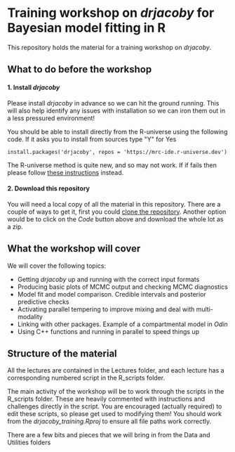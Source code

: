 
# Training workshop on *drjacoby* for Bayesian model fitting in R

This repository holds the material for a training workshop on *drjacoby*.

## What to do before the workshop

#### 1. Install *drjacoby*

Please install *drjacoby* in advance so we can hit the ground running. This will also help identify any issues with installation so we can iron them out in a less pressured environment!

You should be able to install directly from the R-universe using the following code. If it asks you to install from sources type "Y" for Yes
```{r}
install.packages('drjacoby', repos = 'https://mrc-ide.r-universe.dev')
```

The R-universe method is quite new, and so may not work. If if fails then please follow [these instructions](https://mrc-ide.github.io/drjacoby/articles/installation.html) instead.

#### 2. Download this repository

You will need a local copy of all the material in this repository. There are a couple of ways to get it, first you could [clone the repository](https://docs.github.com/en/repositories/creating-and-managing-repositories/cloning-a-repository). Another option would be to click on the *Code* button above and download the whole lot as a zip.

## What the workshop will cover

We will cover the following topics:

- Getting *drjacoby* up and running with the correct input formats
- Producing basic plots of MCMC output and checking MCMC diagnostics
- Model fit and model comparison. Credible intervals and posterior predictive checks
- Activating parallel tempering to improve mixing and deal with multi-modality
- Linking with other packages. Example of a compartmental model in *Odin*
- Using C++ functions and running in parallel to speed things up

## Structure of the material

All the lectures are contained in the Lectures folder, and each lecture has a corresponding numbered script in the R_scripts folder.

The main activity of the workshop will be to work through the scripts in the R_scripts folder. These are heavily commented with instructions and challenges directly in the script. You are encouraged (actually required) to edit these scripts, so please get used to modifying them! You should work from the *drjacoby_training.Rproj* to ensure all file paths work correctly.

There are a few bits and pieces that we will bring in from the Data and Utilities folders


